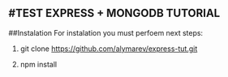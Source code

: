 #TEST EXPRESS + MONGODB TUTORIAL
---------

##Instalation
For instalation you must perfoem next steps:


1. git clone https://github.com/alymarev/express-tut.git

2. npm install